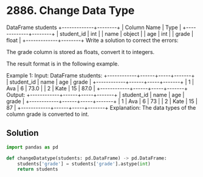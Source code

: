 # 2886. Change Data Type

DataFrame students
+-------------+--------+
| Column Name | Type   |
+-------------+--------+
| student_id  | int    |
| name        | object |
| age         | int    |
| grade       | float  |
+-------------+--------+
Write a solution to correct the errors:

The grade column is stored as floats, convert it to integers.

The result format is in the following example.

 

Example 1:
Input:
DataFrame students:
+------------+------+-----+-------+
| student_id | name | age | grade |
+------------+------+-----+-------+
| 1          | Ava  | 6   | 73.0  |
| 2          | Kate | 15  | 87.0  |
+------------+------+-----+-------+
Output:
+------------+------+-----+-------+
| student_id | name | age | grade |
+------------+------+-----+-------+
| 1          | Ava  | 6   | 73    |
| 2          | Kate | 15  | 87    |
+------------+------+-----+-------+
Explanation: 
The data types of the column grade is converted to int.

## Solution

```python
import pandas as pd

def changeDatatype(students: pd.DataFrame) -> pd.DataFrame:
    students['grade'] = students['grade'].astype(int)
    return students
```